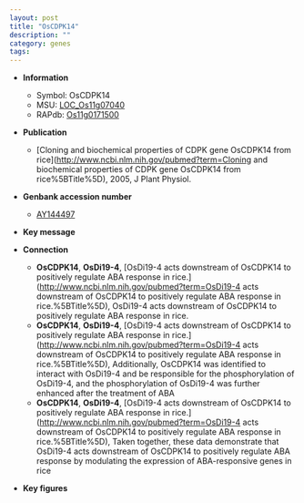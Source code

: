 ```yaml
---
layout: post
title: "OsCDPK14"
description: ""
category: genes
tags: 
---
```


* **Information**  
    + Symbol: OsCDPK14  
    + MSU: [LOC_Os11g07040](http://rice.plantbiology.msu.edu/cgi-bin/ORF_infopage.cgi?orf=LOC_Os11g07040)  
    + RAPdb: [Os11g0171500](http://rapdb.dna.affrc.go.jp/viewer/gbrowse_details/irgsp1?name=Os11g0171500)  

* **Publication**  
    + [Cloning and biochemical properties of CDPK gene OsCDPK14 from rice](http://www.ncbi.nlm.nih.gov/pubmed?term=Cloning and biochemical properties of CDPK gene OsCDPK14 from rice%5BTitle%5D), 2005, J Plant Physiol.

* **Genbank accession number**  
    + [AY144497](http://www.ncbi.nlm.nih.gov/nuccore/AY144497)

* **Key message**  

* **Connection**  
    + __OsCDPK14__, __OsDi19-4__, [OsDi19-4 acts downstream of OsCDPK14 to positively regulate ABA response in rice.](http://www.ncbi.nlm.nih.gov/pubmed?term=OsDi19-4 acts downstream of OsCDPK14 to positively regulate ABA response in rice.%5BTitle%5D), OsDi19-4 acts downstream of OsCDPK14 to positively regulate ABA response in rice.
    + __OsCDPK14__, __OsDi19-4__, [OsDi19-4 acts downstream of OsCDPK14 to positively regulate ABA response in rice.](http://www.ncbi.nlm.nih.gov/pubmed?term=OsDi19-4 acts downstream of OsCDPK14 to positively regulate ABA response in rice.%5BTitle%5D),  Additionally, OsCDPK14 was identified to interact with OsDi19-4 and be responsible for the phosphorylation of OsDi19-4, and the phosphorylation of OsDi19-4 was further enhanced after the treatment of ABA
    + __OsCDPK14__, __OsDi19-4__, [OsDi19-4 acts downstream of OsCDPK14 to positively regulate ABA response in rice.](http://www.ncbi.nlm.nih.gov/pubmed?term=OsDi19-4 acts downstream of OsCDPK14 to positively regulate ABA response in rice.%5BTitle%5D),  Taken together, these data demonstrate that OsDi19-4 acts downstream of OsCDPK14 to positively regulate ABA response by modulating the expression of ABA-responsive genes in rice

* **Key figures**  


